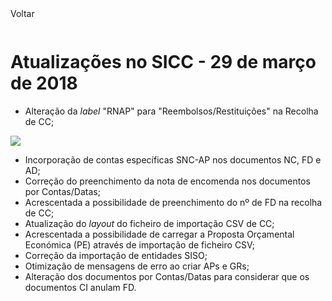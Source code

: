 <div style="width:100%; height:30px"><span onclick="loadMdDoc('atualizacoes', ['btnMenu'],'', null)" class="voltar">Voltar</span></div>

# Atualizações no SICC - 29 de março de 2018

- Alteração da _label_ "RNAP" para "Reembolsos/Restituições" na Recolha de CC;

![](https://spmssicc.github.io/pages/markdown/atual_sist_29_mar.assets/atual_sist_29_mar-2a76fb46.png)


- Incorporação de contas específicas SNC-AP nos documentos NC, FD e AD;
- Correção do preenchimento da nota de encomenda nos documentos por Contas/Datas;
- Acrescentada a possibilidade de preenchimento do nº de FD na recolha de CC;
- Atualização do _layout_ do ficheiro de importação CSV de CC;
- Acrescentada a possibilidade de carregar a Proposta Orçamental Económica (PE) através de importação de ficheiro CSV;
- Correção da importação de entidades SISO;
- Otimização de mensagens de erro ao criar APs e GRs;
- Alteração dos documentos por Contas/Datas para considerar que os documentos CI anulam FD.

